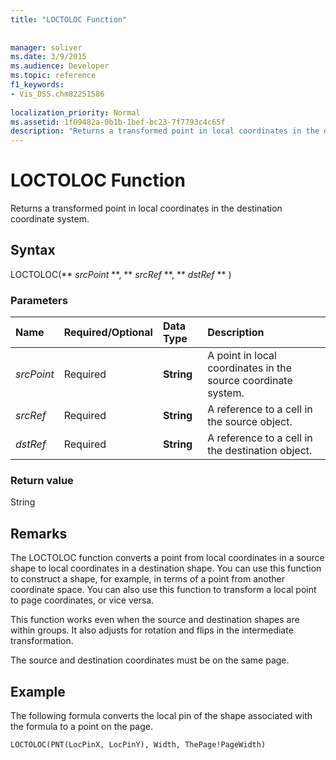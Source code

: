 ```yaml
---
title: "LOCTOLOC Function"
 
 
manager: soliver
ms.date: 3/9/2015
ms.audience: Developer
ms.topic: reference
f1_keywords:
- Vis_DSS.chm82251586
 
localization_priority: Normal
ms.assetid: 1f09482a-0b1b-1bef-bc23-7f7793c4c65f
description: "Returns a transformed point in local coordinates in the destination coordinate system."
---
```


# LOCTOLOC Function

Returns a transformed point in local coordinates in the destination coordinate system.
  
## Syntax

LOCTOLOC(** *srcPoint* **, ** *srcRef* **, ** *dstRef* ** ) 
  
### Parameters

|**Name**|**Required/Optional**|**Data Type**|**Description**|
|:-----|:-----|:-----|:-----|
| _srcPoint_ <br/> |Required  <br/> |**String** <br/> | A point in local coordinates in the source coordinate system.  <br/> |
| _srcRef_ <br/> |Required  <br/> |**String** <br/> | A reference to a cell in the source object.  <br/> |
| _dstRef_ <br/> |Required  <br/> |**String** <br/> | A reference to a cell in the destination object.  <br/> |
   
### Return value

String
  
## Remarks

The LOCTOLOC function converts a point from local coordinates in a source shape to local coordinates in a destination shape. You can use this function to construct a shape, for example, in terms of a point from another coordinate space. You can also use this function to transform a local point to page coordinates, or vice versa.
  
This function works even when the source and destination shapes are within groups. It also adjusts for rotation and flips in the intermediate transformation.
  
The source and destination coordinates must be on the same page.
  
## Example

The following formula converts the local pin of the shape associated with the formula to a point on the page.
  
```vb
LOCTOLOC(PNT(LocPinX, LocPinY), Width, ThePage!PageWidth)
```


